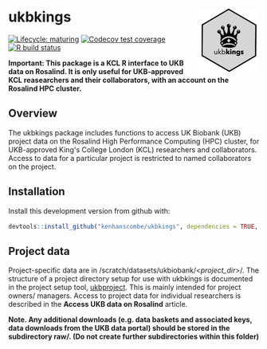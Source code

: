 ukbkings <img src='man/figures/logo.png' align="right" alt = "" width="123.5" />
===

<!-- badges: start -->
[![Lifecycle: maturing](https://img.shields.io/badge/lifecycle-maturing-blue.svg)](https://www.tidyverse.org/lifecycle/#maturing)
[![Codecov test coverage](https://codecov.io/gh/kenhanscombe/ukbkings/branch/master/graph/badge.svg)](https://codecov.io/gh/kenhanscombe/ukbkings?branch=master)
[![R build status](https://github.com/kenhanscombe/ukbkings/workflows/R-CMD-check/badge.svg)](https://github.com/kenhanscombe/ukbkings/actions)
<!-- badges: end -->

**Important: This package is a KCL R interface to UKB data on Rosalind.
It is only useful for UKB-approved KCL reasearchers and their
collaborators, with an account on the Rosalind HPC cluster.**

## Overview

The ukbkings package includes functions to access UK Biobank (UKB)
project data on the Rosalind High Performance Computing (HPC) cluster,
for UKB-approved King's College London (KCL) researchers and
collaborators. Access to data for a particular project is restricted to
named collaborators on the project.

## Installation

Install this development version from github with:

``` r
devtools::install_github("kenhanscombe/ukbkings", dependencies = TRUE, force = TRUE)
```

## Project data

Project-specific data are in
/scratch/datasets/ukbiobank/\<*project_dir*\>/. The structure of a
project directory setup for use with ukbkings is documented in the
project setup tool,
[ukbproject](https://github.com/kenhanscombe/ukbproject). This is
mainly intended for project owners/ managers. Access to project data
for individual researchers is described in the **Access UKB data on
Rosalind** article.

**Note. Any additional downloads (e.g. data baskets and associated
keys, data downloads from the UKB data portal) should be stored in the
subdirectory raw/. (Do not create further subdirectories within this
folder)**
